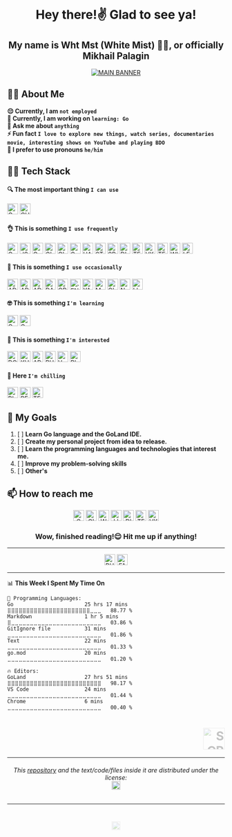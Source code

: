 <h1 align="center">Hey there!✌️ Glad to see ya!</h1>

<h2 align="center">My name is Wht Mst (White Mist) 😶‍🌫️, or officially Mikhail Palagin</h2>

<p align="center"><a href="#"><img src="https://cdn.discordapp.com/attachments/1079175071173705860/1083469755471626381/VK_Cover.png" alt="MAIN BANNER"></a></p>

## 👨‍💼 About Me
**😔 Currently, I am `not employed`**<br>
**🌱 Currently, I am working on `learning: Go`**<br>
**💬 Ask me about `anything`**<br>
**⚡ Fun fact `I love to explore new things, watch series, documentaries movie, interesting shows on YouTube and playing BDO`**<br>
**👨 I prefer to use pronouns `he/him`**<br>

## 👨‍💻 Tech Stack
#### 🔍 The most important thing `I can use`
<a href="https://www.google.com/"><img src="https://img.shields.io/static/v1?logo=GOOGLE&label=&labelColor=131313&logoColor=FFFFFF&logoWidth=20&message=GOOGLE&color=4285F4&style=flat-square" alt="GOOGLE" height="25"></a>
<a href="https://chat.openai.com/"><img src="https://img.shields.io/static/v1?logo=OPENAI&label=&labelColor=131313&logoColor=FFFFFF&logoWidth=20&message=CHATGPT&color=412991&style=flat-square" alt="CHATGPT" height="25"></a>

#### 👌 This is something `I use frequently`
<a href="https://go.dev/"><img src="https://img.shields.io/static/v1?logo=GO&label=&labelColor=131313&logoColor=FFFFFF&logoWidth=20&message=GO&color=00ADD8&style=flat-square" alt="GO" height="25"></a>
<a href="https://www.json.org/"><img src="https://img.shields.io/static/v1?logo=JSON&label=&labelColor=131313&logoColor=FFFFFF&logoWidth=20&message=JSON&color=313131&style=flat-square" alt="JSON" height="25"></a>
<a href="https://www.jetbrains.com/go/"><img src="https://img.shields.io/static/v1?logo=GOLAND&label=&labelColor=131313&logoColor=FFFFFF&logoWidth=20&message=GOLAND&color=313131&style=flat-square" alt="GOLAND" height="25"></a>
<a href="https://git-scm.com/"><img src="https://img.shields.io/static/v1?logo=GIT&label=&labelColor=131313&logoColor=FFFFFF&logoWidth=20&message=GIT&color=313131&style=flat-square" alt="GIT" height="25"></a>
<a href="https://github.com/whtmst"><img src="https://img.shields.io/static/v1?logo=GITHUB&label=&labelColor=131313&logoColor=FFFFFF&logoWidth=20&message=GITHUB&color=313131&style=flat-square" alt="GITHUB" height="25"></a>
<a href="https://www.google.com/intl/en_us/chrome/"><img src="https://img.shields.io/static/v1?logo=GOOGLE-CHROME&label=&labelColor=131313&logoColor=FFFFFF&logoWidth=20&message=CHROME&color=4285F4&style=flat-square" alt="GOOGLE CHROME" height="25"></a>
<a href="https://habr.com/ru/users/whtmst/"><img src="https://img.shields.io/static/v1?logo=HABR&label=&labelColor=131313&logoColor=FFFFFF&logoWidth=20&message=HABR&color=65A3BE&style=flat-square" alt="HABR" height="25"></a>
<a href="https://stackoverflow.com/users/18205751/wht-mst"><img src="https://img.shields.io/static/v1?logo=STACK-OVERFLOW&label=&labelColor=131313&logoColor=FFFFFF&logoWidth=20&message=STACK OVERFLOW&color=F58025&style=flat-square" alt="STACK OVERFLOW" height="25"></a>
<a href="https://open.spotify.com/artist/23j0hFXACCWZWRn1bCWydj"><img src="https://img.shields.io/static/v1?logo=SPOTIFY&label=&labelColor=131313&logoColor=FFFFFF&logoWidth=20&message=SPOTIFY&color=1DB954&style=flat-square" alt="SPOTIFY" height="25"></a>
<a href="https://discord.gg/23Nv2BbHFV"><img src="https://img.shields.io/static/v1?logo=DISCORD&label=&labelColor=131313&logoColor=FFFFFF&logoWidth=20&message=DISCORD&color=5865F2&style=flat-square" alt="DISCORD" height="25"></a>
<a href="https://t.me/wht_mst"><img src="https://img.shields.io/static/v1?logo=TELEGRAM&label=&labelColor=131313&logoColor=FFFFFF&logoWidth=20&message=TELEGRAM&color=26A5E4&style=flat-square" alt="TELEGRAM" height="25"></a>
<a href="https://vk.com/whtmst"><img src="https://img.shields.io/static/v1?logo=VK&label=&labelColor=131313&logoColor=FFFFFF&logoWidth=20&message=VK&color=0077FF&style=flat-square" alt="VK" height="25"></a>
<a href="https://learn.microsoft.com/en-us/powershell/"><img src="https://img.shields.io/static/v1?logo=WINDOWS-TERMINAL&label=&labelColor=131313&logoColor=FFFFFF&logoWidth=20&message=TERMINAL&color=313131&style=flat-square" alt="TERMINAL" height="25"></a>
<a href="https://www.microsoft.com/en-us/windows/get-windows-11"><img src="https://img.shields.io/static/v1?logo=WINDOWS-11&label=&labelColor=131313&logoColor=FFFFFF&logoWidth=20&message=WINDOWS&color=0078D4&style=flat-square" alt="WINDOWS 11" height="25"></a>
<a href="https://www.lenovo.com/us/en/legion/"><img src="https://img.shields.io/static/v1?logo=LENOVO&label=&labelColor=131313&logoColor=FFFFFF&logoWidth=20&message=LENOVO LEGION&color=E2231A&style=flat-square" alt="LENOVO LEGION" height="25"></a>

#### 🤏 This is something `I use occasionally`
<a href="https://www.adobe.com/products/photoshop.html"><img src="https://img.shields.io/static/v1?logo=ADOBE-PHOTOSHOP&label=&labelColor=131313&logoColor=FFFFFF&logoWidth=20&message=PHOTOSHOP&color=31A8FF&style=flat-square" alt="ADOBE PHOTOSHOP" height="25"></a>
<a href="https://www.adobe.com/products/illustrator.html"><img src="https://img.shields.io/static/v1?logo=ADOBE-ILLUSTRATOR&label=&labelColor=131313&logoColor=FFFFFF&logoWidth=20&message=ILLUSTRATOR&color=FF9A00&style=flat-square" alt="ADOBE ILLUSTRATOR" height="25"></a>
<a href="https://www.adobe.com/products/aftereffects.html"><img src="https://img.shields.io/static/v1?logo=ADOBE-AFTER-EFFECTS&label=&labelColor=131313&logoColor=FFFFFF&logoWidth=20&message=AFTER EFFECTS&color=9999FF&style=flat-square" alt="ADOBE AFTER EFFECTS" height="25"></a>
<a href="https://www.blackmagicdesign.com/products/davinciresolve"><img src="https://img.shields.io/static/v1?logo=DAVINCI-RESOLVE&label=&labelColor=131313&logoColor=FFFFFF&logoWidth=20&message=DAVINCI RESOLVE&color=E38500&style=flat-square" alt="DAVINCI RESOLVE" height="25"></a>
<a href="https://obsproject.com/"><img src="https://img.shields.io/static/v1?logo=OBS-STUDIO&label=&labelColor=131313&logoColor=FFFFFF&logoWidth=20&message=OBS STUDIO&color=313131&style=flat-square" alt="OBS STUDIO" height="25"></a>
<a href="https://en.wikipedia.org/wiki/Environment_variable"><img src="https://img.shields.io/static/v1?logo=.ENV&label=&labelColor=131313&logoColor=FFFFFF&logoWidth=20&message=.ENV&color=313131&style=flat-square" alt=".ENV" height="25"></a>
<a href="https://yaml.org/"><img src="https://img.shields.io/static/v1?logo=YAML&label=&labelColor=131313&logoColor=FFFFFF&logoWidth=20&message=YAML&color=313131&style=flat-square" alt="YAML" height="25"></a>
<a href="https://www.markdownguide.org/basic-syntax/"><img src="https://img.shields.io/static/v1?logo=MARKDOWN&label=&labelColor=131313&logoColor=FFFFFF&logoWidth=20&message=MARKDOWN&color=313131&style=flat-square" alt="MARKDOWN" height="25"></a>
<a href="https://gitlab.com/whtmst"><img src="https://img.shields.io/static/v1?logo=GITLAB&label=&labelColor=131313&logoColor=FFFFFF&logoWidth=20&message=GITLAB&color=FC6D26&style=flat-square" alt="GITLAB" height="25"></a>
<a href="https://notepad-plus-plus.org/downloads/"><img src="https://img.shields.io/static/v1?logo=NOTEPAD%2B%2B&label=&labelColor=131313&logoColor=FFFFFF&logoWidth=20&message=NOTEPAD%2B%2B&color=90E59A&style=flat-square" alt="NOTEPAD%2B%2B" height="25"></a>
<a href="https://distrowatch.com/dwres.php?resource=major"><img src="https://img.shields.io/static/v1?logo=LINUX&label=&labelColor=131313&logoColor=FFFFFF&logoWidth=20&message=LINUX&color=FCC624&style=flat-square" alt="LINUX" height="25"></a>

#### 🤓 This is something `I'm learning`
<a href="https://go.dev/"><img src="https://img.shields.io/static/v1?logo=GO&label=&labelColor=131313&logoColor=FFFFFF&logoWidth=20&message=GO&color=00ADD8&style=flat-square" alt="GO" height="25"></a>
<a href="https://www.jetbrains.com/go/"><img src="https://img.shields.io/static/v1?logo=GOLAND&label=&labelColor=131313&logoColor=FFFFFF&logoWidth=20&message=GOLAND&color=313131&style=flat-square" alt="GOLAND" height="25"></a>

#### 🤔 This is something `I'm interested`
<a href="https://www.docker.com/"><img src="https://img.shields.io/static/v1?logo=DOCKER&label=&labelColor=131313&logoColor=FFFFFF&logoWidth=20&message=DOCKER&color=2496ED&style=flat-square" alt="DOCKER" height="25"></a>
<a href="https://kubernetes.io/"><img src="https://img.shields.io/static/v1?logo=KUBERNETES&label=&labelColor=131313&logoColor=FFFFFF&logoWidth=20&message=KUBERNETES&color=326CE5&style=flat-square" alt="KUBERNETES" height="25"></a>
<a href="https://kafka.apache.org/"><img src="https://img.shields.io/static/v1?logo=APACHE-KAFKA&label=&labelColor=131313&logoColor=FFFFFF&logoWidth=20&message=APACHE KAFKA&color=313131&style=flat-square" alt="APACHE KAFKA" height="25"></a>
<a href="https://www.rust-lang.org/"><img src="https://img.shields.io/static/v1?logo=RUST&label=&labelColor=131313&logoColor=FFFFFF&logoWidth=20&message=RUST&color=313131&style=flat-square" alt="RUST" height="25"></a>
<a href="https://vlang.io/"><img src="https://img.shields.io/static/v1?logo=V&label=&labelColor=131313&logoColor=FFFFFF&logoWidth=20&message=V LANG&color=5D87BF&style=flat-square" alt="V LANG" height="25"></a>
<a href="https://www.blender.org/"><img src="https://img.shields.io/static/v1?logo=BLENDER&label=&labelColor=131313&logoColor=FFFFFF&logoWidth=20&message=BLENDER&color=F5792A&style=flat-square" alt="BLENDER" height="25"></a>

#### 🤫 Here `I'm chilling`
<a href="https://band.link/whtmst"><img src="https://img.shields.io/static/v1?logo=BITWIG&label=&labelColor=131313&logoColor=FFFFFF&logoWidth=20&message=BITWIG STUDIO&color=FF5A00&style=flat-square" alt="BITWIG STUDIO" height="25"></a>
<a href="https://www.ru.playblackdesert.com/"><img src="https://img.shields.io/static/v1?logo=PEARL-ABYSS&label=&labelColor=131313&logoColor=FFFFFF&logoWidth=20&message=BLACK DESERT&color=A48350&style=flat-square" alt="PEARL ABYSS" height="25"></a>
<a href="https://www.teamspeak.com/"><img src="https://img.shields.io/static/v1?logo=TEAMSPEAK&label=&labelColor=131313&logoColor=FFFFFF&logoWidth=20&message=TEAMSPEAK&color=2580C3&style=flat-square" alt="TEAMSPEAK" height="25"></a>

## 🎯 My Goals
1. [ ] **Learn Go language and the GoLand IDE.**
2. [ ] **Create my personal project from idea to release.**
3. [ ] **Learn the programming languages and technologies that interest me.**
4. [ ] **Improve my problem-solving skills**
5. [ ] **Other's**

## 📫 How to reach me
<p align="center">
    <a href="mailto:wht.mst.official@gmail.com"><img src="https://img.shields.io/static/v1?logo=GMAIL&label=&labelColor=131313&logoColor=FFFFFF&logoWidth=20&message=GMAIL&color=EA4335&style=flat-square" alt="GMAIL" height="25"></a>
    <a href="https://github.com/whtmst"><img src="https://img.shields.io/static/v1?logo=GITHUB&label=&labelColor=131313&logoColor=FFFFFF&logoWidth=20&message=GITHUB&color=313131&style=flat-square" alt="GITHUB" height="25"></a>
    <a href="https://wakatime.com/@whtmst"><img src="https://img.shields.io/static/v1?logo=WAKATIME&label=&labelColor=131313&logoColor=FFFFFF&logoWidth=20&message=WAKATIME&color=29333A&style=flat-square" alt="WAKATIME" height="25"></a>
    <a href="https://www.linkedin.com/in/whtmst/"><img src="https://img.shields.io/static/v1?logo=LINKEDIN&label=&labelColor=131313&logoColor=FFFFFF&logoWidth=20&message=LINKEDIN&color=0A66C2&style=flat-square" alt="LINKEDIN" height="25"></a>
    <a href="https://discord.gg/23Nv2BbHFV"><img src="https://img.shields.io/static/v1?logo=DISCORD&label=&labelColor=131313&logoColor=FFFFFF&logoWidth=20&message=DISCORD&color=5865F2&style=flat-square" alt="DISCORD" height="25"></a>
    <a href="https://t.me/wht_mst"><img src="https://img.shields.io/static/v1?logo=TELEGRAM&label=&labelColor=131313&logoColor=FFFFFF&logoWidth=20&message=TELEGRAM&color=26A5E4&style=flat-square" alt="TELEGRAM" height="25"></a>
    <a href="https://vk.com/whtmst"><img src="https://img.shields.io/static/v1?logo=VK&label=&labelColor=131313&logoColor=FFFFFF&logoWidth=20&message=VK&color=0077FF&style=flat-square" alt="VK" height="25"></a>
</p>

<h3 align="center">Wow, finished reading!😌 Hit me up if anything!</h3>

---
<p align="center">
    <a href="https://www.buymeacoffee.com/whtmst"><img src="https://img.shields.io/static/v1?logo=BUY-ME-A-COFFEE&label=&labelColor=131313&logoColor=FFFFFF&logoWidth=20&message=BUY ME A COFFEE&color=FFDD00&style=flat-square" alt="BUY ME A COFFEE" height="25"></a>
    <a href="https://fantalks.io/r/whtmst"><img src="https://img.shields.io/static/v1?logo=COFFEESCRIPT&label=&labelColor=131313&logoColor=FFFFFF&logoWidth=20&message=FANTALKS&color=6C71D3&style=flat-square" alt="FANTALKS" height="25"></a>
</p>

---
<!--START_SECTION:whtmst_waka_info-->
📊 **This Week I Spent My Time On** 

```text
💬 Programming Languages: 
Go                       25 hrs 17 mins      ⣿⣿⣿⣿⣿⣿⣿⣿⣿⣿⣿⣿⣿⣿⣿⣿⣿⣿⣿⣿⣿⣿⣀⣀⣀   88.77 % 
Markdown                 1 hr 5 mins         ⣿⣀⣀⣀⣀⣀⣀⣀⣀⣀⣀⣀⣀⣀⣀⣀⣀⣀⣀⣀⣀⣀⣀⣀⣀   03.86 % 
GitIgnore file           31 mins             ⣀⣀⣀⣀⣀⣀⣀⣀⣀⣀⣀⣀⣀⣀⣀⣀⣀⣀⣀⣀⣀⣀⣀⣀⣀   01.86 % 
Text                     22 mins             ⣀⣀⣀⣀⣀⣀⣀⣀⣀⣀⣀⣀⣀⣀⣀⣀⣀⣀⣀⣀⣀⣀⣀⣀⣀   01.33 % 
go.mod                   20 mins             ⣀⣀⣀⣀⣀⣀⣀⣀⣀⣀⣀⣀⣀⣀⣀⣀⣀⣀⣀⣀⣀⣀⣀⣀⣀   01.20 % 

🔥 Editors: 
GoLand                   27 hrs 51 mins      ⣿⣿⣿⣿⣿⣿⣿⣿⣿⣿⣿⣿⣿⣿⣿⣿⣿⣿⣿⣿⣿⣿⣿⣿⣿   98.17 % 
VS Code                  24 mins             ⣀⣀⣀⣀⣀⣀⣀⣀⣀⣀⣀⣀⣀⣀⣀⣀⣀⣀⣀⣀⣀⣀⣀⣀⣀   01.44 % 
Chrome                   6 mins              ⣀⣀⣀⣀⣀⣀⣀⣀⣀⣀⣀⣀⣀⣀⣀⣀⣀⣀⣀⣀⣀⣀⣀⣀⣀   00.40 % 
```


<!--END_SECTION:whtmst_waka_info-->

[//]: # (<details><summary><h5 align="center">🔽 A little bit of different info 🔽</h5></summary><center>)
[//]: # (</center></details>)

<!--SCROLL UP BUTTON-->
[//]: # (<h1 align="right"><a href="#" style="font-size: 65px; opacity: 0.25; text-decoration: none">⬆️</a></h1>)
<h1 align="right"><a href="#"><img src="https://cdn.discordapp.com/attachments/1079175071173705860/1084037935789256744/up-arrow_win11.png" alt="SCROLL UP" style="opacity: 0.25; text-decoration: none" height="50"></a></h1>
<!--SCROLL UP BUTTON-->

---
<h6 align="center">This <a href="https://github.com/whtmst/whtmst">repository</a> and the text/code/files inside it are distributed under the license:<br><a href="#"><img src="https://img.shields.io/static/v1?logo=&label=LICENSE&labelColor=131313&logoColor=FFFFFF&logoWidth=0&message=MIT&color=97CA00&style=flat-square" alt="MIT LICENSE" height="20"></a></h6>

---
<h1 align="center"><a href="#"><img src="https://komarev.com/ghpvc/?username=whtmst&label=PROFILE+VIEWS&style=flat-square&color=4FC3F7" alt="PROFILE VIEWS" style="opacity: 0.25; text-decoration: none" height="20"></a></h1>




